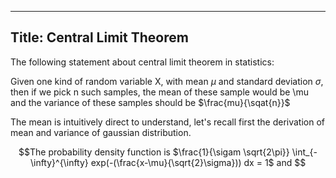 ----------
Title: Central Limit Theorem
----------
<link rel="stylesheet" href="https://cdnjs.cloudflare.com/ajax/libs/KaTeX/0.5.1/katex.min.css">

The following statement about central limit theorem in statistics:

Given one kind of random variable X, with mean $`\mu`$ and standard deviation $`\sigma`$, then if we pick n such samples, 
the mean of these sample would be \mu and the variance of these samples should be $`\frac{mu}{\sqat{n}}`$

The mean is intuitively direct to understand, let's recall first the derivation of mean and variance of gaussian distribution.
```math
The probability density function is $\frac{1}{\sigam \sqrt{2\pi}} \int_{-\infty}^{\infty} exp(-(\frac{x-\mu}{\sqrt{2}\sigma})) dx = 1$
and 
```

